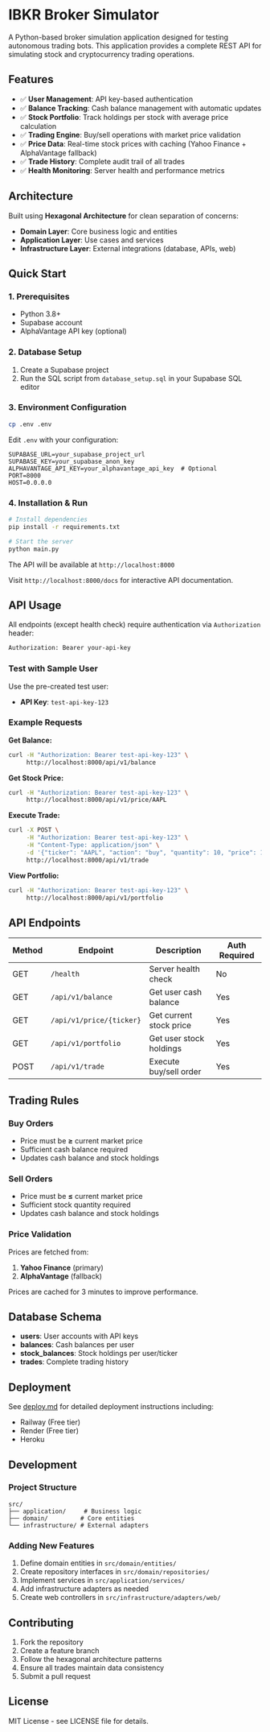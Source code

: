 # IBKR Broker Simulator

A Python-based broker simulation application designed for testing autonomous trading bots. This application provides a complete REST API for simulating stock and cryptocurrency trading operations.

## Features

- ✅ **User Management**: API key-based authentication
- ✅ **Balance Tracking**: Cash balance management with automatic updates
- ✅ **Stock Portfolio**: Track holdings per stock with average price calculation
- ✅ **Trading Engine**: Buy/sell operations with market price validation
- ✅ **Price Data**: Real-time stock prices with caching (Yahoo Finance + AlphaVantage fallback)
- ✅ **Trade History**: Complete audit trail of all trades
- ✅ **Health Monitoring**: Server health and performance metrics

## Architecture

Built using **Hexagonal Architecture** for clean separation of concerns:
- **Domain Layer**: Core business logic and entities
- **Application Layer**: Use cases and services
- **Infrastructure Layer**: External integrations (database, APIs, web)

## Quick Start

### 1. Prerequisites

- Python 3.8+
- Supabase account
- AlphaVantage API key (optional)

### 2. Database Setup

1. Create a Supabase project
2. Run the SQL script from `database_setup.sql` in your Supabase SQL editor

### 3. Environment Configuration

```bash
cp .env .env
```

Edit `.env` with your configuration:
```env
SUPABASE_URL=your_supabase_project_url
SUPABASE_KEY=your_supabase_anon_key
ALPHAVANTAGE_API_KEY=your_alphavantage_api_key  # Optional
PORT=8000
HOST=0.0.0.0
```

### 4. Installation & Run

```bash
# Install dependencies
pip install -r requirements.txt

# Start the server
python main.py
```

The API will be available at `http://localhost:8000`

Visit `http://localhost:8000/docs` for interactive API documentation.

## API Usage

All endpoints (except health check) require authentication via `Authorization` header:

```bash
Authorization: Bearer your-api-key
```

### Test with Sample User

Use the pre-created test user:
- **API Key**: `test-api-key-123`

### Example Requests

**Get Balance:**
```bash
curl -H "Authorization: Bearer test-api-key-123" \
     http://localhost:8000/api/v1/balance
```

**Get Stock Price:**
```bash
curl -H "Authorization: Bearer test-api-key-123" \
     http://localhost:8000/api/v1/price/AAPL
```

**Execute Trade:**
```bash
curl -X POST \
     -H "Authorization: Bearer test-api-key-123" \
     -H "Content-Type: application/json" \
     -d '{"ticker": "AAPL", "action": "buy", "quantity": 10, "price": 150.00}' \
     http://localhost:8000/api/v1/trade
```

**View Portfolio:**
```bash
curl -H "Authorization: Bearer test-api-key-123" \
     http://localhost:8000/api/v1/portfolio
```

## API Endpoints

| Method | Endpoint | Description | Auth Required |
|--------|----------|-------------|---------------|
| GET | `/health` | Server health check | No |
| GET | `/api/v1/balance` | Get user cash balance | Yes |
| GET | `/api/v1/price/{ticker}` | Get current stock price | Yes |
| GET | `/api/v1/portfolio` | Get user stock holdings | Yes |
| POST | `/api/v1/trade` | Execute buy/sell order | Yes |

## Trading Rules

### Buy Orders
- Price must be **≥** current market price
- Sufficient cash balance required
- Updates cash balance and stock holdings

### Sell Orders  
- Price must be **≤** current market price
- Sufficient stock quantity required
- Updates cash balance and stock holdings

### Price Validation
Prices are fetched from:
1. **Yahoo Finance** (primary)
2. **AlphaVantage** (fallback)

Prices are cached for 3 minutes to improve performance.

## Database Schema

- **users**: User accounts with API keys
- **balances**: Cash balances per user
- **stock_balances**: Stock holdings per user/ticker
- **trades**: Complete trading history

## Deployment

See [deploy.md](docs/deploy.md) for detailed deployment instructions including:
- Railway (Free tier)
- Render (Free tier)  
- Heroku

## Development

### Project Structure
```
src/
├── application/     # Business logic
├── domain/         # Core entities
└── infrastructure/ # External adapters
```

### Adding New Features
1. Define domain entities in `src/domain/entities/`
2. Create repository interfaces in `src/domain/repositories/`
3. Implement services in `src/application/services/`
4. Add infrastructure adapters as needed
5. Create web controllers in `src/infrastructure/adapters/web/`

## Contributing

1. Fork the repository
2. Create a feature branch
3. Follow the hexagonal architecture patterns
4. Ensure all trades maintain data consistency
5. Submit a pull request

## License

MIT License - see LICENSE file for details.